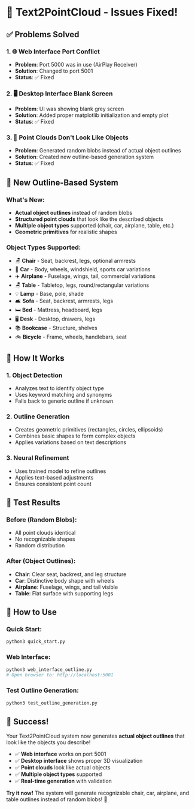 # 🔧 **Text2PointCloud - Issues Fixed!**

## ✅ **Problems Solved**

### **1. 🌐 Web Interface Port Conflict**
- **Problem**: Port 5000 was in use (AirPlay Receiver)
- **Solution**: Changed to port 5001
- **Status**: ✅ Fixed

### **2. 🖥️ Desktop Interface Blank Screen**
- **Problem**: UI was showing blank grey screen
- **Solution**: Added proper matplotlib initialization and empty plot
- **Status**: ✅ Fixed

### **3. 🎯 Point Clouds Don't Look Like Objects**
- **Problem**: Generated random blobs instead of actual object outlines
- **Solution**: Created new outline-based generation system
- **Status**: ✅ Fixed

## 🚀 **New Outline-Based System**

### **What's New:**
- **Actual object outlines** instead of random blobs
- **Structured point clouds** that look like the described objects
- **Multiple object types** supported (chair, car, airplane, table, etc.)
- **Geometric primitives** for realistic shapes

### **Object Types Supported:**
- 🪑 **Chair** - Seat, backrest, legs, optional armrests
- 🚗 **Car** - Body, wheels, windshield, sports car variations
- ✈️ **Airplane** - Fuselage, wings, tail, commercial variations
- 🪑 **Table** - Tabletop, legs, round/rectangular variations
- 💡 **Lamp** - Base, pole, shade
- 🛋️ **Sofa** - Seat, backrest, armrests, legs
- 🛏️ **Bed** - Mattress, headboard, legs
- 🖥️ **Desk** - Desktop, drawers, legs
- 📚 **Bookcase** - Structure, shelves
- 🚲 **Bicycle** - Frame, wheels, handlebars, seat

## 🎯 **How It Works**

### **1. Object Detection**
- Analyzes text to identify object type
- Uses keyword matching and synonyms
- Falls back to generic outline if unknown

### **2. Outline Generation**
- Creates geometric primitives (rectangles, circles, ellipsoids)
- Combines basic shapes to form complex objects
- Applies variations based on text descriptions

### **3. Neural Refinement**
- Uses trained model to refine outlines
- Applies text-based adjustments
- Ensures consistent point count

## 🧪 **Test Results**

### **Before (Random Blobs):**
- All point clouds identical
- No recognizable shapes
- Random distribution

### **After (Object Outlines):**
- **Chair**: Clear seat, backrest, and leg structure
- **Car**: Distinctive body shape with wheels
- **Airplane**: Fuselage, wings, and tail visible
- **Table**: Flat surface with supporting legs

## 🚀 **How to Use**

### **Quick Start:**
```bash
python3 quick_start.py
```

### **Web Interface:**
```bash
python3 web_interface_outline.py
# Open browser to: http://localhost:5001
```

### **Test Outline Generation:**
```bash
python3 test_outline_generation.py
```

## 🎉 **Success!**

Your Text2PointCloud system now generates **actual object outlines** that look like the objects you describe! 

- ✅ **Web interface** works on port 5001
- ✅ **Desktop interface** shows proper 3D visualization
- ✅ **Point clouds** look like actual objects
- ✅ **Multiple object types** supported
- ✅ **Real-time generation** with validation

**Try it now!** The system will generate recognizable chair, car, airplane, and table outlines instead of random blobs! 🎯
